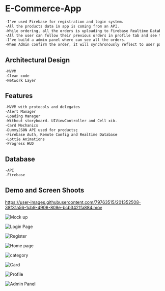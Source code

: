 # E-Commerce-App

```html
-I've used Firebase for registration and login system.
-All the products data in app is coming from an API.
-While ordering, all the orders is uploading to Firebase Realtime Database.
-All the user can follow their previous orders in profile tab and see their progress.
-I've build a admin panel where can see all the orders.
-When Admin confirm the order, it will synchronously reflect to user panel.
```



<h2>Architectural Design</h2>

```html
-MVVM
-Clean code
-Network Layer
```

<h2>Features</h2>

```html
-MVVM with protocols and delegates
-Alert Manager
-Loading Manager
-Without storyboard. UIViewController and Cell xib.
-Card Mechanics
-DummyJSON API used for productsç
-Firebase Auth, Remote Config and Realtime Database
-Lottie Animations
-Progress HUD
```

<h2>Database</h2>

```html
-API
-Firebase
```

<h2>Demo and Screen Shoots</h2>



https://user-images.githubusercontent.com/79763515/201352508-38f31a56-1cb9-4908-808e-bcb3421fa884.mov

![Mock up ](https://user-images.githubusercontent.com/79763515/201352553-7849b159-a54c-469e-af4d-1dd963e3d16a.png)

![Login Page](https://user-images.githubusercontent.com/79763515/201352632-0dcf9d33-8ad9-44de-96ef-53340b6c654c.png)

![Register](https://user-images.githubusercontent.com/79763515/201352644-aa185dd0-8087-426d-a02b-6526a98f2c46.png)

![Home page](https://user-images.githubusercontent.com/79763515/201352684-7b38ad44-b8c0-42be-bf3e-d8fdf6159853.png)

![category](https://user-images.githubusercontent.com/79763515/201352698-b83d59c9-146e-4b7c-a172-a01c78a6a201.png)

![Card](https://user-images.githubusercontent.com/79763515/201352705-c9ab0ea2-f2a0-4f66-beb6-d205f48404ff.png)

![Profile](https://user-images.githubusercontent.com/79763515/201352785-982dfaf6-664e-4b53-a0cf-e25571ad4743.png)

![Admin Panel](https://user-images.githubusercontent.com/79763515/201352803-ab1f8068-4574-4d3e-8be4-e58971b800f5.png)












